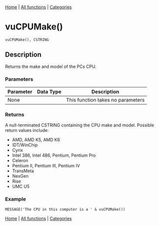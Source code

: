 [Home](../index.md) | [All functions](../all-functions.md) | [Categories](../categories/index.md)

# vuCPUMake()

```Prototype
vuCPUMake(), CSTRING
```


## Description
Returns the make and model of the PCs CPU.

### Parameters

| Parameter | Data Type | Description |
|-----------|-----------|-------------|
| None      |          | This function takes no parameters |

### Returns
A null-terminated CSTRING containing the CPU make and model. Possible return values include:  
- AMD, AMD K5, AMD K6  
- IDT/WinChip  
- Cyrix  
- Intel 386, Intel 486, Pentium, Pentium Pro  
- Celeron  
- Pentium II, Pentium III, Pentium IV  
- TransMeta  
- NexGen  
- Rise  
- UMC U5  

### Example

```Clarion
MESSAGE('The CPU in this computer is a ' & vuCPUMake())
```

[Home](../index.md) | [All functions](../all-functions.md) | [Categories](../categories/index.md)
